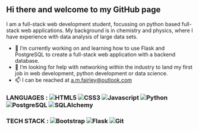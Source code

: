 ## Hi there and welcome to my GitHub page
I am a full-stack web development student, focussing on python based full-stack web applications. My background is in chemistry and physics, where I have experience with data analysis of large data sets.  
- 🔭 I’m currently working on and learning how to use Flask and PostgreSQL to create a full-stack web application with a backend database.
- 🤔 I’m looking for help with networking within the industry to land my first job in web development, python development or data science.
- 📫 I can be reached at a.m.fairley@outlook.com

### LANGUAGES : ![HTML5](https://img.shields.io/badge/-HTML5-E34F26?logo=html5&logoColor=white&style=flat) ![CSS3](https://img.shields.io/badge/-CSS3-0f72b7?logo=css3&logoColor=white&style=flat) ![Javascript](https://img.shields.io/badge/-JavaScript-F7DF1E?logo=javascript&logoColor=white&style=flat) ![Python](https://img.shields.io/badge/-Python-3776AB?logo=python&logoColor=white&style=flat) ![PostgreSQL](https://img.shields.io/badge/-PostgreSQL-4169E1?logo=postgreSQL&logoColor=white&style=flat) ![SQLAlchemy](https://img.shields.io/badge/-SQLAlchemy-D71F00?logo=SQLAlchemy&logoColor=white&style=flat)

### TECH STACK : ![Bootstrap](https://img.shields.io/badge/-Bootstrap-7952B3?logo=bootstrap&logoColor=white&style=flat) ![Flask](https://img.shields.io/badge/-Flask-000000?logo=flask&logoColor=white&style=flat) ![Git](https://img.shields.io/badge/-Git-F05032?logo=git&logoColor=white&style=flat)
